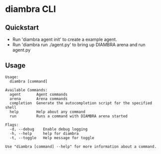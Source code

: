 # diambra CLI
## Quickstart
- Run 'diambra agent init' to create a example agent.
- Run 'diambra run ./agent.py' to bring up DIAMBRA arena and run agent.py

## Usage
```
Usage:
  diambra [command]

Available Commands:
  agent       Agent commands
  arena       Arena commands
  completion  Generate the autocompletion script for the specified shell
  help        Help about any command
  run         Runs a command with DIAMBRA arena started

Flags:
  -d, --debug    Enable debug logging
  -h, --help     help for diambra
  -t, --toggle   Help message for toggle

Use "diambra [command] --help" for more information about a command.
```
